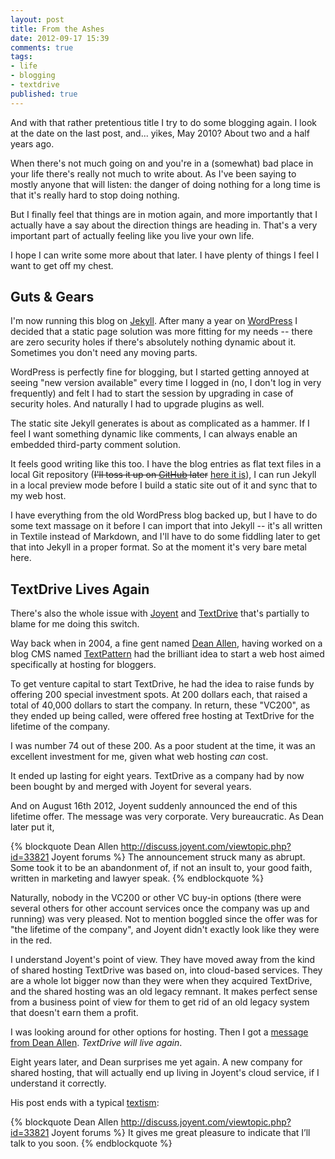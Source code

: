 ```yaml
---
layout: post
title: From the Ashes
date: 2012-09-17 15:39
comments: true
tags:
- life
- blogging
- textdrive
published: true
---
```


And with that rather pretentious title I try to do some blogging again. I look at the date on the last post, and... yikes, May 2010? About two and a half years ago.

<!-- more -->

When there's not much going on and you're in a (somewhat) bad place in your life there's really not much to write about. As I've been saying to mostly anyone that will listen: the danger of doing nothing for a long time is that it's really hard to stop doing nothing.

But I finally feel that things are in motion again, and more importantly that I actually have a say about the direction things are heading in. That's a very important part of actually feeling like you live your own life.

I hope I can write some more about that later. I have plenty of things I feel I want to get off my chest.

## Guts & Gears ##

I'm now running this blog on [Jekyll](http://jekyllrb.com/). After many a year on [WordPress](http://wordpress.org/) I decided that a static page solution was more fitting for my needs -- there are zero security holes if there's absolutely nothing dynamic about it. Sometimes you don't need any moving parts.

WordPress is perfectly fine for blogging, but I started getting annoyed at seeing "new version available" every time I logged in (no, I don't log in very frequently) and felt I had to start the session by upgrading in case of security holes. And naturally I had to upgrade plugins as well.

The static site Jekyll generates is about as complicated as a hammer. If I feel I want something dynamic like comments, I can always enable an embedded third-party comment solution.

It feels good writing like this too. I have the blog entries as flat text files in a local Git repository (~~I'll toss it up on [GitHub](http://github.com/) later~~ [here it is](https://github.com/jsvensson/octopress)), I can run Jekyll in a local preview mode before I build a static site out of it and sync that to my web host.

I have everything from the old WordPress blog backed up, but I have to do some text massage on it before I can import that into Jekyll -- it's all written in Textile instead of Markdown, and I'll have to do some fiddling later to get that into Jekyll in a proper format. So at the moment it's very bare metal here.

## TextDrive Lives Again ##

There's also the whole issue with [Joyent][joyent] and [TextDrive][textdrive] that's partially to blame for me doing this switch.

Way back when in 2004, a fine gent named [Dean Allen][textism], having worked on a blog CMS named [TextPattern][textpattern] had the brilliant idea to start a web host aimed specifically at hosting for bloggers.

To get venture capital to start TextDrive, he had the idea to raise funds by offering 200 special investment spots. At 200 dollars each, that raised a total of 40,000 dollars to start the company. In return, these "VC200", as they ended up being called, were offered free hosting at TextDrive for the lifetime of the company.

I was number 74 out of these 200. As a poor student at the time, it was an excellent investment for me, given what web hosting _can_ cost.

It ended up lasting for eight years. TextDrive as a company had by now been bought by and merged with Joyent for several years.

And on August 16th 2012, Joyent suddenly announced the end of this lifetime offer. The message was very corporate. Very bureaucratic. As Dean later put it,

{% blockquote Dean Allen http://discuss.joyent.com/viewtopic.php?id=33821 Joyent forums %}
The announcement struck many as abrupt. Some took it to be an abandonment of, if not an insult to, your good faith, written in marketing and lawyer speak.
{% endblockquote %}

Naturally, nobody in the VC200 or other VC buy-in options (there were several others for other account services once the company was up and running) was very pleased. Not to mention boggled since the offer was for "the lifetime of the company", and Joyent didn't exactly look like they were in the red.

I understand Joyent's point of view. They have moved away from the kind of shared hosting TextDrive was based on, into cloud-based services. They are a whole lot bigger now than they were when they acquired TextDrive, and the shared hosting was an old legacy remnant. It makes perfect sense from a business point of view for them to get rid of an old legacy system that doesn't earn them a profit.

I was looking around for other options for hosting. Then I got a [message from Dean Allen][deanpost]. _TextDrive will live again_.

Eight years later, and Dean surprises me yet again. A new company for shared hosting, that will actually end up living in Joyent's cloud service, if I understand it correctly.

His post ends with a typical [textism](http://twitter.com/textism):

{% blockquote Dean Allen http://discuss.joyent.com/viewtopic.php?id=33821 Joyent forums %}
It gives me great pleasure to indicate that I’ll talk to you soon.
{% endblockquote %}

[deanpost]: http://discuss.joyent.com/viewtopic.php?id=33821
[joyent]: http://www.joyent.com/
[textdrive]: http://textdrive.com/
[textpattern]: http://textpattern.com/
[textism]: http://textism.com/